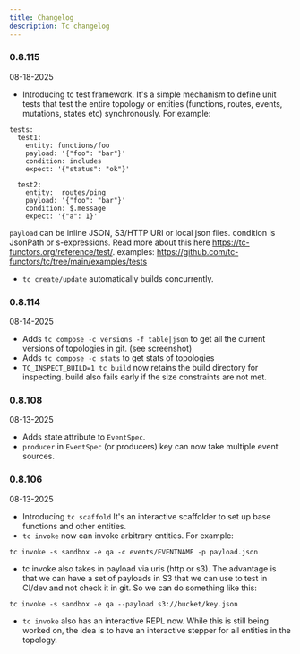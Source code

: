 ```yaml
---
title: Changelog
description: Tc changelog
---
```


### 0.8.115

08-18-2025

- Introducing tc test framework. It's a simple mechanism to define unit tests that test the entire topology or entities (functions, routes, events, mutations, states etc) synchronously. For example:
```
tests:
  test1:
    entity: functions/foo
    payload: '{"foo": "bar"}'
    condition: includes
    expect: '{"status": "ok"}'

  test2:
    entity:  routes/ping
    payload: '{"foo": "bar"}'
    condition: $.message
    expect: '{"a": 1}'
```
`payload` can be inline JSON, S3/HTTP URI or local json files. condition is JsonPath  or s-expressions. Read more about this here   https://tc-functors.org/reference/test/.
examples: https://github.com/tc-functors/tc/tree/main/examples/tests


- `tc create/update` automatically builds concurrently.

### 0.8.114

08-14-2025

- Adds `tc compose -c versions -f table|json` to get all the current versions of topologies in git.  (see screenshot)
- Adds `tc compose -c stats`  to get stats of topologies
- `TC_INSPECT_BUILD=1 tc build` now retains the build directory for inspecting. build also fails early if the size constraints are not met.

### 0.8.108

08-13-2025

- Adds state attribute to `EventSpec`.
- `producer` in `EventSpec` (or producers) key can now take multiple event sources.

### 0.8.106

08-13-2025

- Introducing `tc scaffold` It's an interactive scaffolder to set up base functions and other entities.
- `tc invoke` now can invoke arbitrary entities. For example:
```
tc invoke -s sandbox -e qa -c events/EVENTNAME -p payload.json
```
- tc invoke also takes in payload via uris (http or s3). The advantage is that we can have a set of payloads in S3 that we can use to test in CI/dev and not check it in git. So we can do something like this:
```
tc invoke -s sandbox -e qa --payload s3://bucket/key.json
```
- `tc invoke` also has an interactive REPL now. While this is still being worked on, the idea is to have an interactive stepper for all entities in the topology.

